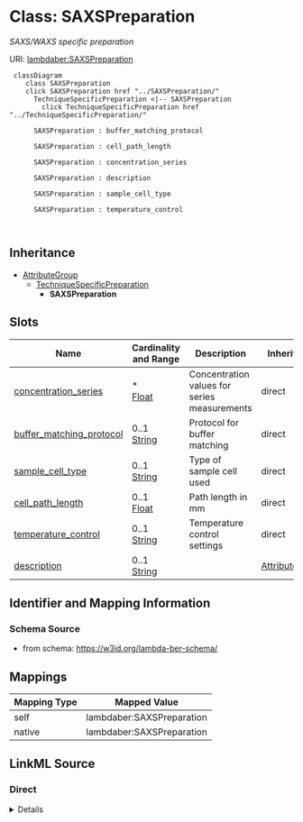 

# Class: SAXSPreparation 


_SAXS/WAXS specific preparation_





URI: [lambdaber:SAXSPreparation](https://w3id.org/lambda-ber-schema/SAXSPreparation)





```mermaid
 classDiagram
    class SAXSPreparation
    click SAXSPreparation href "../SAXSPreparation/"
      TechniqueSpecificPreparation <|-- SAXSPreparation
        click TechniqueSpecificPreparation href "../TechniqueSpecificPreparation/"
      
      SAXSPreparation : buffer_matching_protocol
        
      SAXSPreparation : cell_path_length
        
      SAXSPreparation : concentration_series
        
      SAXSPreparation : description
        
      SAXSPreparation : sample_cell_type
        
      SAXSPreparation : temperature_control
        
      
```





## Inheritance
* [AttributeGroup](AttributeGroup.md)
    * [TechniqueSpecificPreparation](TechniqueSpecificPreparation.md)
        * **SAXSPreparation**



## Slots

| Name | Cardinality and Range | Description | Inheritance |
| ---  | --- | --- | --- |
| [concentration_series](concentration_series.md) | * <br/> [Float](Float.md) | Concentration values for series measurements | direct |
| [buffer_matching_protocol](buffer_matching_protocol.md) | 0..1 <br/> [String](String.md) | Protocol for buffer matching | direct |
| [sample_cell_type](sample_cell_type.md) | 0..1 <br/> [String](String.md) | Type of sample cell used | direct |
| [cell_path_length](cell_path_length.md) | 0..1 <br/> [Float](Float.md) | Path length in mm | direct |
| [temperature_control](temperature_control.md) | 0..1 <br/> [String](String.md) | Temperature control settings | direct |
| [description](description.md) | 0..1 <br/> [String](String.md) |  | [AttributeGroup](AttributeGroup.md) |










## Identifier and Mapping Information






### Schema Source


* from schema: https://w3id.org/lambda-ber-schema/




## Mappings

| Mapping Type | Mapped Value |
| ---  | ---  |
| self | lambdaber:SAXSPreparation |
| native | lambdaber:SAXSPreparation |






## LinkML Source

<!-- TODO: investigate https://stackoverflow.com/questions/37606292/how-to-create-tabbed-code-blocks-in-mkdocs-or-sphinx -->

### Direct

<details>
```yaml
name: SAXSPreparation
description: SAXS/WAXS specific preparation
from_schema: https://w3id.org/lambda-ber-schema/
is_a: TechniqueSpecificPreparation
attributes:
  concentration_series:
    name: concentration_series
    description: Concentration values for series measurements
    from_schema: https://w3id.org/lambda-ber-schema/
    rank: 1000
    domain_of:
    - SAXSPreparation
    range: float
    multivalued: true
  buffer_matching_protocol:
    name: buffer_matching_protocol
    description: Protocol for buffer matching
    from_schema: https://w3id.org/lambda-ber-schema/
    rank: 1000
    domain_of:
    - SAXSPreparation
  sample_cell_type:
    name: sample_cell_type
    description: Type of sample cell used
    from_schema: https://w3id.org/lambda-ber-schema/
    rank: 1000
    domain_of:
    - SAXSPreparation
  cell_path_length:
    name: cell_path_length
    description: Path length in mm
    from_schema: https://w3id.org/lambda-ber-schema/
    rank: 1000
    domain_of:
    - SAXSPreparation
    range: float
  temperature_control:
    name: temperature_control
    description: Temperature control settings
    from_schema: https://w3id.org/lambda-ber-schema/
    rank: 1000
    domain_of:
    - SAXSPreparation

```
</details>

### Induced

<details>
```yaml
name: SAXSPreparation
description: SAXS/WAXS specific preparation
from_schema: https://w3id.org/lambda-ber-schema/
is_a: TechniqueSpecificPreparation
attributes:
  concentration_series:
    name: concentration_series
    description: Concentration values for series measurements
    from_schema: https://w3id.org/lambda-ber-schema/
    rank: 1000
    alias: concentration_series
    owner: SAXSPreparation
    domain_of:
    - SAXSPreparation
    range: float
    multivalued: true
  buffer_matching_protocol:
    name: buffer_matching_protocol
    description: Protocol for buffer matching
    from_schema: https://w3id.org/lambda-ber-schema/
    rank: 1000
    alias: buffer_matching_protocol
    owner: SAXSPreparation
    domain_of:
    - SAXSPreparation
    range: string
  sample_cell_type:
    name: sample_cell_type
    description: Type of sample cell used
    from_schema: https://w3id.org/lambda-ber-schema/
    rank: 1000
    alias: sample_cell_type
    owner: SAXSPreparation
    domain_of:
    - SAXSPreparation
    range: string
  cell_path_length:
    name: cell_path_length
    description: Path length in mm
    from_schema: https://w3id.org/lambda-ber-schema/
    rank: 1000
    alias: cell_path_length
    owner: SAXSPreparation
    domain_of:
    - SAXSPreparation
    range: float
  temperature_control:
    name: temperature_control
    description: Temperature control settings
    from_schema: https://w3id.org/lambda-ber-schema/
    rank: 1000
    alias: temperature_control
    owner: SAXSPreparation
    domain_of:
    - SAXSPreparation
    range: string
  description:
    name: description
    from_schema: https://w3id.org/lambda-ber-schema/
    alias: description
    owner: SAXSPreparation
    domain_of:
    - NamedThing
    - AttributeGroup
    range: string

```
</details>